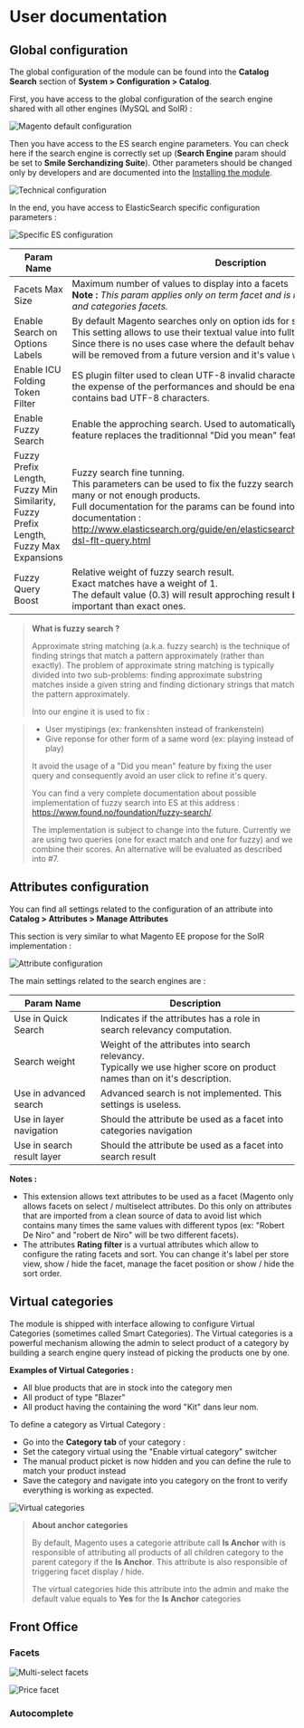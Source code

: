 User documentation
==================


Global configuration
--------------------

The global configuration of the module can be found into the **Catalog Search** section of **System > Configuration > Catalog**.

First, you have access to the global configuration of the search engine shared with all other engines (MySQL and SolR) :

![Magento default configuration](assets/config-1.png)


Then you have access to the ES search engine parameters. 
You can check here if the search engine is correctly set up (**Search Engine** param should be set to **Smile Serchandizing Suite**). 
Other parameters should be changed only by developers and are documented into the [Installing the module](install.md).

![Technical configuration](assets/config-2.png)


In the end, you have access to ElasticSearch specific configuration parameters :

![Specific ES configuration](assets/config-3.png)

|Param Name|Description|
-----------|------------
|Facets Max Size|Maximum number of values to display into a facets <br /> **Note :** *This param applies only on term facet and is not used for prices, rating and categories facets.*|
|Enable Search on Options Labels|By default Magento searches only on option ids for select attributes. <br/> This setting allows to use their textual value into fulltext. <br/> Since there is no uses case where the default behavior is expected this setting will be removed from a future version and it's value will be yes by default.|
|Enable ICU Folding Token Filter|ES plugin filter used to clean UTF-8 invalid characters. This feature comes at the expense of the performances and should be enabled only if your catalog contains bad UTF-8 characters.|
|Enable Fuzzy Search|Enable the approching search. Used to automatically fix user mistyping. This feature replaces the traditionnal "Did you mean" feature into the module|
|Fuzzy Prefix Length, Fuzzy Min Similarity, Fuzzy Prefix Length, Fuzzy Max Expansions|Fuzzy search fine tunning. <br /> This parameters can be used to fix the fuzzy search behavior if it match too many or not enough products.<br />Full documentation for the params can be found into ElasticSearch official documentation : http://www.elasticsearch.org/guide/en/elasticsearch/reference/current/query-dsl-flt-query.html|
|Fuzzy Query Boost|Relative weight of fuzzy search result. <br /> Exact matches have a weight of 1. <br /> The default value (0.3) will result approching result being 3 times less important than exact ones.|


> **What is fuzzy search ?**
> 
> Approximate string matching (a.k.a. fuzzy search) is the technique of finding strings that match a pattern approximately (rather than exactly). The problem of approximate string matching is typically divided into two sub-problems: finding approximate substring matches inside a given string and finding dictionary strings that match the pattern approximately.
>
> Into our engine it is used to fix :

> * User mystipings (ex: frankenshten instead of frankenstein)
> * Give reponse for other form of a same word (ex: playing instead of play)
>
> It avoid the usage of a "Did you mean" feature by fixing the user query and consequently avoid an user click to refine it's query.
>
> You can find a very complete documentation about possible implementation of fuzzy search into ES at this address : https://www.found.no/foundation/fuzzy-search/.
>
> The implementation is subject to change into the future. Currently we are using two queries (one for exact match and one for fuzzy) and we combine their scores. An alternative will be evaluated as described into #7.


Attributes configuration
------------------------

You can find all settings related to the configuration of an attribute into **Catalog > Attributes > Manage Attributes**

This section is very similar to what Magento EE propose for the SolR implementation :

![Attribute configuration](assets/attribute-config.png)

The main settings related to the search engines are :

|Param Name|Description|
-----------|------------
|Use in Quick Search|Indicates if the attributes has a role in search relevancy computation.|
|Search weight|Weight of the attributes into search relevancy.<br /> Typically we use higher score on product names than on it's description.|
|Use in advanced search|Advanced search is not implemented. This settings is useless.|
|Use in layer navigation|Should the attribute be used as a facet into categories navigation|
|Use in search result layer|Should the attribute be used as a facet into search result|

**Notes :**
* This extension allows text attributes to be used as a facet (Magento only allows facets on select / multiselect attributes. Do this only on attributes that are imported from a clean source of data to avoid list which contains many times the same values with different typos (ex: "Robert De Niro" and "robert de Niro" will be two different facets).
* The attributes **Rating filter** is a vurtual attributes which allow to configure the rating facets and sort. You can change it's label per store view, show / hide the facet, manage the facet position or show / hide the sort order.

Virtual categories
------------------

The module is shipped with interface allowing to configure Virtual Categories (sometimes called Smart Categories). The Virtual categories is a powerful mechanism allowing the admin to select product of a category by building a search engine query instead of picking the products one by one.

**Examples of Virtual Categories :**

* All blue products that are in stock into the category men
* All product of type "Blazer"
* All product having the containing the word "Kit" dans leur nom.

To define a category as Virtual Category :

* Go into the **Category tab** of your category :
* Set the category virtual using the "Enable virtual category" switcher
* The manual product picket is now hidden and you can define the rule to match your product instead
* Save the category and navigate into you category on the front to verify everything is working as expected.

![Virtual categories](assets/virtual-categories.png)


> **About anchor categories**
>
> By default, Magento uses a categorie attribute call **Is Anchor** with is responsible of attributing all products of all children category to the parent category if the **Is Anchor**. This attribute is also responsible of triggering facet display / hide.
>
> The virtual categories hide this attribute into the admin and make the default value equals to **Yes** for the **Is Anchor** categories


Front Office
------------

### Facets

![Multi-select facets](assets/facets-1.png)

![Price facet](assets/facets-2.png)

### Autocomplete

